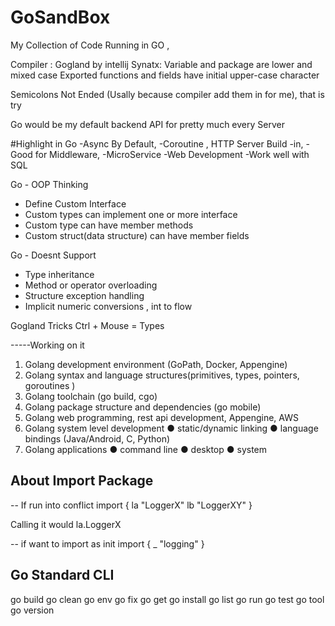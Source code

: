 # GoSandBox

My Collection of Code Running in GO ,

Compiler : Gogland by intellij
Synatx: Variable and package are lower and mixed case
        Exported functions and fields have initial upper-case character

Semicolons Not Ended (Usally because compiler add them in for me), that is try

Go would be my default backend API for pretty much every Server

#Highlight in Go
-Async By Default,
-Coroutine , HTTP Server Build -in,
-Good for Middleware,
-MicroService
-Web Development
-Work well with SQL

Go - OOP Thinking
- Define Custom Interface
- Custom types can implement one or more interface
- Custom type can have member methods
- Custom struct(data structure) can have member fields

Go - Doesnt Support
- Type inheritance
- Method or operator overloading
- Structure exception handling
- Implicit numeric conversions , int to flow

Gogland Tricks
Ctrl + Mouse  = Types


-----Working on it

1.	Golang development environment (GoPath, Docker, Appengine)
2.	Golang syntax and language structures(primitives, types, pointers, goroutines )
3.	Golang toolchain (go build, cgo)
4.	Golang package structure and dependencies (go mobile)
5.	Golang web programming, rest api development, Appengine, AWS
6.	Golang system level development
●	static/dynamic linking
●	language bindings (Java/Android, C, Python)
7.	Golang applications
●	command line
●	desktop
●	system

## About Import Package

-- If run into conflict
import {
 la "LoggerX"
 lb "LoggerXY"
}

Calling it would la.LoggerX

-- if want to import as init
import {
 _ "logging"
}

## Go Standard CLI
go build
go clean
go env
go fix
go get
go install
go list
go run
go test
go tool
go version